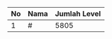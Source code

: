 | No | Nama            | Jumlah Level |
|----|-----------------|--------------|
| 1  | #    |    5805        |
